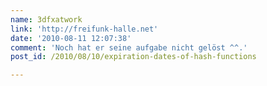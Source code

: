 ```yaml
---
name: 3dfxatwork
link: 'http://freifunk-halle.net'
date: '2010-08-11 12:07:38'
comment: 'Noch hat er seine aufgabe nicht gelöst ^^.'
post_id: /2010/08/10/expiration-dates-of-hash-functions

---
```



